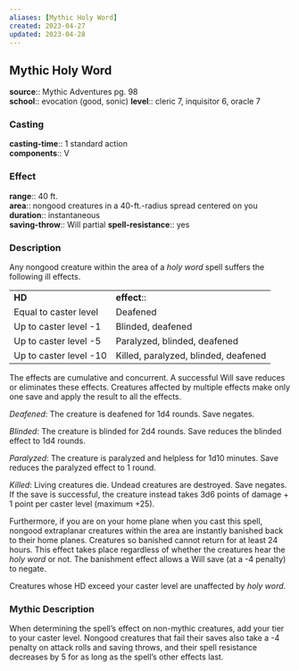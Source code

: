 ```yaml
---
aliases: [Mythic Holy Word]
created: 2023-04-27
updated: 2023-04-28
---
```


## Mythic Holy Word

**source**:: Mythic Adventures pg. 98  
**school**:: evocation (good, sonic)
**level**:: cleric 7, inquisitor 6, oracle 7

### Casting

**casting-time**:: 1 standard action  
**components**:: V

### Effect

**range**:: 40 ft.  
**area**:: nongood creatures in a 40-ft.-radius spread centered on you  
**duration**:: instantaneous  
**saving-throw**:: Will partial
**spell-resistance**:: yes

### Description

Any nongood creature within the area of a *holy word* spell suffers the following ill effects.  
  

|                        |                                      |
|------------------------|--------------------------------------|
| **HD**                 | **effect**::                           |
| Equal to caster level  | Deafened                             |
| Up to caster level -1  | Blinded, deafened                    |
| Up to caster level -5  | Paralyzed, blinded, deafened         |
| Up to caster level -10 | Killed, paralyzed, blinded, deafened |

  
The effects are cumulative and concurrent. A successful Will save reduces or eliminates these effects. Creatures affected by multiple effects make only one save and apply the result to all the effects.  
  
*Deafened*: The creature is deafened for 1d4 rounds. Save negates.  
  
*Blinded*: The creature is blinded for 2d4 rounds. Save reduces the blinded effect to 1d4 rounds.  
  
*Paralyzed*: The creature is paralyzed and helpless for 1d10 minutes. Save reduces the paralyzed effect to 1 round.  
  
*Killed*: Living creatures die. Undead creatures are destroyed. Save negates. If the save is successful, the creature instead takes 3d6 points of damage + 1 point per caster level (maximum +25).  
  
Furthermore, if you are on your home plane when you cast this spell, nongood extraplanar creatures within the area are instantly banished back to their home planes. Creatures so banished cannot return for at least 24 hours. This effect takes place regardless of whether the creatures hear the *holy word* or not. The banishment effect allows a Will save (at a -4 penalty) to negate.  
  
Creatures whose HD exceed your caster level are unaffected by *holy word*.

### Mythic Description

When determining the spell’s effect on non-mythic creatures, add your tier to your caster level. Nongood creatures that fail their saves also take a -4 penalty on attack rolls and saving throws, and their spell resistance decreases by 5 for as long as the spell’s other effects last.
